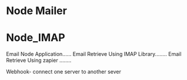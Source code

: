 
# Node Mailer 
# Node_IMAP 
Email Node Application......
Email Retrieve Using IMAP Library........
Email Retrieve Using zapier ........

Webhook- connect one server to another sever


